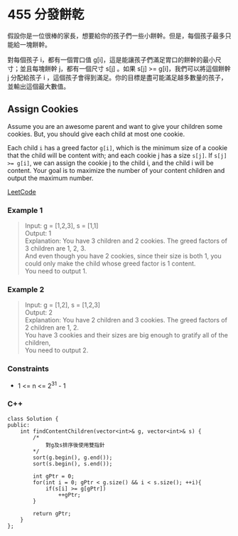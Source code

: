 # 455 分發餅乾

假設你是一位很棒的家長，想要給你的孩子們一些小餅幹。但是，每個孩子最多只能給一塊餅幹。

對每個孩子 i，都有一個胃口值 g[i]，這是能讓孩子們滿足胃口的餅幹的最小尺寸；並且每塊餅幹 j，都有一個尺寸 s[j] 。如果 s[j] >= g[i]，我們可以將這個餅幹 j 分配給孩子 i ，這個孩子會得到滿足。你的目標是盡可能滿足越多數量的孩子，並輸出這個最大數值。

##  Assign Cookies

Assume you are an awesome parent and want to give your children some cookies. But, you should give each child at most one cookie.

Each child `i` has a greed factor `g[i]`, which is the minimum size of a cookie that the child will be content with; and each cookie j has a size `s[j]`. If `s[j] >= g[i]`, we can assign the cookie j to the child i, and the child i will be content. Your goal is to maximize the number of your content children and output the maximum number.

[LeetCode](https://leetcode.cn/problems/arranging-coins/)

### Example 1

> Input: g = [1,2,3], s = [1,1]  
Output: 1  
Explanation: You have 3 children and 2 cookies. The greed factors of 3 children are 1, 2, 3.   
And even though you have 2 cookies, since their size is both 1, you could only make the child whose greed factor is 1 content.  
You need to output 1.  

### Example 2

> Input: g = [1,2], s = [1,2,3]  
Output: 2  
Explanation: You have 2 children and 3 cookies. The greed factors of 2 children are 1, 2.   
You have 3 cookies and their sizes are big enough to gratify all of the children,   
You need to output 2.  


### Constraints

* 1 <= n <= 2<sup>31</sup> - 1

### C++ 

```
class Solution {
public:
    int findContentChildren(vector<int>& g, vector<int>& s) {
        /*
            對g及s排序後使用雙指針
        */
        sort(g.begin(), g.end());
        sort(s.begin(), s.end());

        int gPtr = 0;
        for(int i = 0; gPtr < g.size() && i < s.size(); ++i){
            if(s[i] >= g[gPtr])
                ++gPtr;
        }

        return gPtr;
    }
};
```